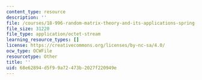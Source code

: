 ```yaml
---
content_type: resource
description: ''
file: /courses/18-996-random-matrix-theory-and-its-applications-spring-2004/68e62894d5f99a72473b2027f220949e_DIABL.pdf
file_size: 31220
file_type: application/octet-stream
learning_resource_types: []
license: https://creativecommons.org/licenses/by-nc-sa/4.0/
ocw_type: OCWFile
resourcetype: Other
title: ''
uid: 68e62894-d5f9-9a72-473b-2027f220949e
---
```

